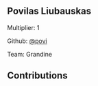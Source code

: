 
## Povilas Liubauskas
Multiplier: 1

Github: [@povi](https://github.com/povi)

Team: Grandine

## Contributions
